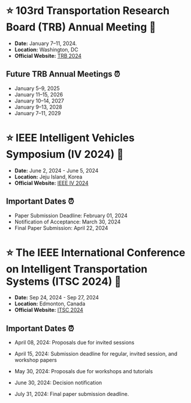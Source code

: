 # :star: 103rd Transportation Research Board (TRB) Annual Meeting 🚗

- **Date:**  January 7–11, 2024. 
- **Location:** Washington, DC
- **Official Website:** [TRB 2024](https://www.trb.org/AnnualMeeting/AnnualMeeting.aspx)

## Future TRB Annual Meetings ⏰

- January 5–9, 2025
- January 11–15, 2026
- January 10–14, 2027
- January 9–13, 2028
- January 7–11, 2029




# :star: IEEE Intelligent Vehicles Symposium (IV 2024) 🚗

- **Date:** June 2, 2024 - June 5, 2024
- **Location:** Jeju Island, Korea
- **Official Website:** [IEEE IV 2024](https://ieee-iv.org/2024/)

## Important Dates ⏰

- Paper Submission Deadline: February 01, 2024
- Notification of Acceptance: March 30, 2024
- Final Paper Submission: April 22, 2024


 # :star: The IEEE International Conference on Intelligent Transportation Systems (ITSC 2024) 🚗

- **Date:**  Sep 24, 2024 - Sep 27, 2024
- **Location:**  Edmonton, Canada
- **Official Website:** [ITSC 2024](https://ieee-itsc.org/2024/)

## Important Dates ⏰

- April 08, 2024: Proposals due for invited sessions
  
- April 15, 2024: Submission deadline for regular, invited session, and workshop papers
  
- May 30, 2024: Proposals due for workshops and tutorials
  
- June 30, 2024: Decision notification
  
- July 31, 2024: Final paper submission deadline.




